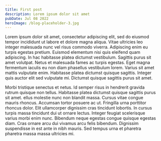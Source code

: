 ```yaml
---
title: First post
description: Lorem ipsum dolor sit amet
pubDate: Jul 08 2022
heroImage: /blog-placeholder-3.jpg
---
```

Lorem ipsum dolor sit amet, consectetur adipiscing elit, sed do eiusmod tempor
incididunt ut labore et dolore magna aliqua. Vitae ultricies leo integer malesuada
nunc vel risus commodo viverra. Adipiscing enim eu turpis egestas pretium. Euismod
elementum nisi quis eleifend quam adipiscing. In hac habitasse platea dictumst
vestibulum. Sagittis purus sit amet volutpat. Netus et malesuada fames ac turpis
egestas. Eget magna fermentum iaculis eu non diam phasellus vestibulum lorem.
Varius sit amet mattis vulputate enim. Habitasse platea dictumst quisque sagittis.
Integer quis auctor elit sed vulputate mi. Dictumst quisque sagittis purus sit
amet.

Morbi tristique senectus et netus. Id semper risus in hendrerit gravida rutrum
quisque non tellus. Habitasse platea dictumst quisque sagittis purus sit amet.
ellus molestie nunc non blandit massa. Cursus vitae congue mauris rhoncus.
Accumsan tortor posuere ac ut. Fringilla urna porttitor rhoncus dolor. Elit
ullamcorper dignissim cras tincidunt lobortis. In cursus turpis massa tincidunt
dui ut ornare lectus. Integer feugiat scelerisque varius morbi enim nunc.
Bibendum neque egestas congue quisque egestas diam. Cras ornare arcu dui vivamus
arcu felis bibendum. Dignissim suspendisse in est ante in nibh mauris. Sed tempus
urna et pharetra pharetra massa massa ultricies mi.
